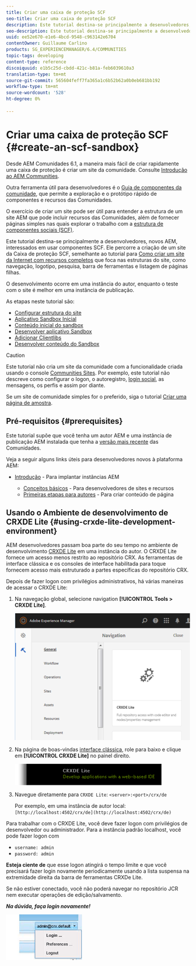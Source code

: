 ```yaml
---
title: Criar uma caixa de proteção SCF
seo-title: Criar uma caixa de proteção SCF
description: Este tutorial destina-se principalmente a desenvolvedores, novos AEM, interessados em usar componentes SCF.  Ele percorre a criação de um site de segurança do SCF
seo-description: Este tutorial destina-se principalmente a desenvolvedores, novos AEM, interessados em usar componentes SCF.  Ele percorre a criação de um site de segurança do SCF
uuid: ee52e670-e1e6-4bcd-9548-c963142e6704
contentOwner: Guillaume Carlino
products: SG_EXPERIENCEMANAGER/6.4/COMMUNITIES
topic-tags: developing
content-type: reference
discoiquuid: e1b5c25d-cbdd-421c-b81a-feb6039610a3
translation-type: tm+mt
source-git-commit: 565604feff7fa365a1c6b52b62a0b0eb681bb192
workflow-type: tm+mt
source-wordcount: '528'
ht-degree: 0%

---
```




# Criar uma caixa de proteção SCF {#create-an-scf-sandbox}


Desde AEM Comunidades 6.1, a maneira mais fácil de criar rapidamente uma caixa de proteção é criar um site da comunidade. Consulte [Introdução ao AEM Communities](getting-started.md).

Outra ferramenta útil para desenvolvedores é o [Guia de componentes da comunidade](components-guide.md), que permite a exploração e o protótipo rápido de componentes e recursos das Comunidades.

O exercício de criar um site pode ser útil para entender a estrutura de um site AEM que pode incluir recursos das Comunidades, além de fornecer páginas simples nas quais explorar o trabalho com a [estrutura de componentes sociais (SCF)](scf.md).

Este tutorial destina-se principalmente a desenvolvedores, novos AEM, interessados em usar componentes SCF. Ele percorre a criação de um site da Caixa de proteção SCF, semelhante ao tutorial para [Como criar um site da Internet com recursos completos](../../help/sites-developing/website.md) que foca nas estruturas do site, como navegação, logotipo, pesquisa, barra de ferramentas e listagem de páginas filhas.

O desenvolvimento ocorre em uma instância do autor, enquanto o teste com o site é melhor em uma instância de publicação.

As etapas neste tutorial são:

* [Configurar estrutura do site](setup-website.md)
* [Aplicativo Sandbox Inicial](initial-app.md)
* [Conteúdo inicial do sandbox](initial-content.md)
* [Desenvolver aplicativo Sandbox](develop-app.md)
* [Adicionar Clientlibs](add-clientlibs.md)
* [Desenvolver conteúdo do Sandbox](develop-content.md)

>[!CAUTION]
>
>Este tutorial não cria um site da comunidade com a funcionalidade criada usando o console [Communities Sites](sites-console.md). Por exemplo, este tutorial não descreve como configurar o logon, o autoregistro, [login social](social-login.md), as mensagens, os perfis e assim por diante.
>
>Se um site de comunidade simples for o preferido, siga o tutorial [Criar uma página de amostra](create-sample-page.md).

## Pré-requisitos {#prerequisites}

Este tutorial supõe que você tenha um autor AEM e uma instância de publicação AEM instalada que tenha a [versão mais recente](deploy-communities.md#latest-releases) das Comunidades.

Veja a seguir alguns links úteis para desenvolvedores novos à plataforma AEM:

* [Introdução](../../help/sites-deploying/deploy.md#getting-started)  - Para implantar instâncias AEM

   * [Conceitos básicos](../../help/sites-developing/the-basics.md)  - Para desenvolvedores de sites e recursos
   * [Primeiras etapas para autores](../../help/sites-authoring/first-steps.md)  - Para criar conteúdo de página

## Usando o Ambiente de desenvolvimento de CRXDE Lite {#using-crxde-lite-development-environment}

AEM desenvolvedores passam boa parte do seu tempo no ambiente de desenvolvimento [CRXDE Lite](../../help/sites-developing/developing-with-crxde-lite.md) em uma instância do autor. O CRXDE Lite fornece um acesso menos restrito ao repositório CRX. As ferramentas de interface clássica e os consoles de interface habilitada para toque fornecem acesso mais estruturado a partes específicas do repositório CRX.

Depois de fazer logon com privilégios administrativos, há várias maneiras de acessar o CRXDE Lite:

1. Na navegação global, selecione navigation **[!UICONTROL Tools > CRXDE Lite]**.

   ![chlimage_1-350](assets/chlimage_1-350.png)

2. Na página de boas-vindas [interface clássica](http://localhost:4502/welcome.html), role para baixo e clique em **[!UICONTROL CRXDE Lite]** no painel direito.

   ![chlimage_1-351](assets/chlimage_1-351.png)

3. Navegue diretamente para `CRXDE Lite`: `<server>:<port>/crx/de`

   Por exemplo, em uma instância de autor local: ` [http://localhost:4502/crx/de](http://localhost:4502/crx/de)`

Para trabalhar com o CRXDE Lite, você deve fazer logon com privilégios de desenvolvedor ou administrador. Para a instância padrão localhost, você pode fazer logon com

* `username: admin`
* `password: admin`


**Esteja ciente de** que esse logon atingirá o tempo limite e que você precisará fazer login novamente periodicamente usando a lista suspensa na extremidade direita da barra de ferramentas CRXDe Lite.

Se não estiver conectado, você não poderá navegar no repositório JCR nem executar operações de edição/salvamento.

***Na dúvida, faça login novamente!***

![chlimage_1-352](assets/chlimage_1-352.png)
